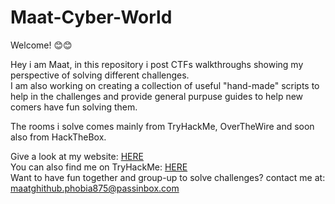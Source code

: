 # Maat-Cyber-World
Welcome! 😊😊 <br>

Hey i am Maat, in this repository i post CTFs walkthroughs showing my perspective of solving different challenges. <br>
I am also working on creating a collection of useful "hand-made" scripts to help in the challenges and provide general purpuse guides to help new comers have fun solving them.

The rooms i solve comes mainly from TryHackMe, OverTheWire and soon also from HackTheBox.

Give a look at my website: [HERE](https://maat-feather.wixsite.com/maat-cyber-world) <br>
You can also find me on TryHackMe: [HERE](https://tryhackme.com/p/Maat) <br>
Want to have fun together and group-up to solve challenges? contact me at: maatghithub.phobia875@passinbox.com <br>
